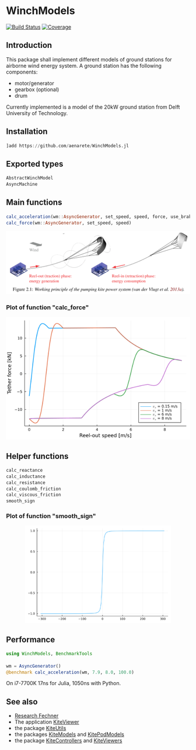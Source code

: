 # WinchModels
[![Build Status](https://github.com/aenarete/WinchModels.jl/actions/workflows/CI.yml/badge.svg?branch=main)](https://github.com/aenarete/WinchModels.jl/actions/workflows/CI.yml?query=branch%3Amain)
[![Coverage](https://codecov.io/gh/aenarete/WinchModels.jl/branch/main/graph/badge.svg)](https://codecov.io/gh/aenarete/WinchModels.jl)

## Introduction
This package shall implement different models of ground stations for airborne
wind energy system. A ground station has the following components:
- motor/generator
- gearbox (optional)
- drum

Currently implemented is a model of the 20kW ground station from Delft University of Technology.

## Installation
```julia
]add https://github.com/aenarete/WinchModels.jl
```

## Exported types
```julia
AbstractWinchModel
AsyncMachine
```

## Main functions
```julia
calc_acceleration(wm::AsyncGenerator, set_speed, speed, force, use_brake = false)
calc_force(wm::AsyncGenerator, set_speed, speed)
```
<p align="center"><img src="./docs/working_principle.png" width="800" /></p>

### Plot of function "calc_force"
<p align="center"><img src="./docs/tether_force.png" width="600" /></p>

## Helper functions
```julia
calc_reactance
calc_inductance
calc_resistance
calc_coulomb_friction
calc_viscous_friction
smooth_sign
```
### Plot of function "smooth_sign"
<p align="center"><img src="./docs/smooth_sign.png" width="400" /></p>

## Performance
```julia
using WinchModels, BenchmarkTools

wm = AsyncGenerator()
@benchmark calc_acceleration(wm, 7.9, 8.0, 100.0)
```
On i7-7700K 17ns for Julia, 1050ns with Python.

## See also
- [Research Fechner](https://research.tudelft.nl/en/publications/?search=Uwe+Fecner&pageSize=50&ordering=rating&descending=true)
- The application [KiteViewer](https://github.com/ufechner7/KiteViewer)
- the package [KiteUtils](https://github.com/ufechner7/KiteUtils.jl)
- the packages [KiteModels](https://github.com/ufechner7/KiteModels.jl) and [KitePodModels](https://github.com/aenarete/KitePodModels.jl) 
- the package [KiteControllers](https://github.com/aenarete/KiteControllers.jl) and [KiteViewers](https://github.com/aenarete/KiteViewers.jl)



